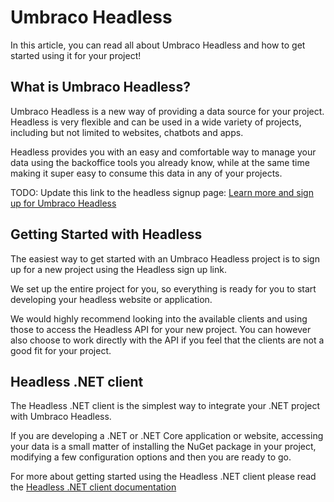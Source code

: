 # Umbraco Headless

In this article, you can read all about Umbraco Headless and how to get started using it for your project!

## What is Umbraco Headless?

Umbraco Headless is a new way of providing a data source for your project. Headless is very flexible and can be used in a wide variety of projects, including but not limited to websites, chatbots and apps.

Headless provides you with an easy and comfortable way to manage your data using the backoffice tools you already know, while at the same time making it super easy to consume this data in any of your projects.

TODO: Update this link to the headless signup page:
[Learn more and sign up for Umbraco Headless](https://www.umbraco.com/headless/)

## Getting Started with Headless

The easiest way to get started with an Umbraco Headless project is to sign up for a new project using the Headless sign up link.

We set up the entire project for you, so everything is ready for you to start developing your headless website or application.

We would highly recommend looking into the available clients and using those to access the Headless API for your new project. You can however also choose to work directly with the API if you feel that the clients are not a good fit for your project.

## Headless .NET client

The Headless .NET client is the simplest way to integrate your .NET project with Umbraco Headless.

If you are developing a .NET or .NET Core application or website, accessing your data is a small matter of installing the NuGet package in your project, modifying a few configuration options and then you are ready to go.

For more about getting started using the Headless .NET client please read the [Headless .NET client documentation](Headless-Net-Client)
